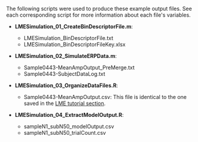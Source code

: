 The following scripts were used to produce these example output files. See each corresponding script for more information about each file's variables.

* **LMESimulation_01_CreateBinDescriptorFile.m**:
  * LMESimulation_BinDescriptorFile.txt 
  * LMESimulation_BinDescriptorFileKey.xlsx

* **LMESimulation_02_SimulateERPData.m**:
  * Sample0443-MeanAmpOutput_PreMerge.txt
  * Sample0443-SubjectDataLog.txt

* **LMESimulation_03_OrganizeDataFiles.R**:
  * Sample0443-MeanAmpOutput.csv: This file is identical to the one saved in the [LME tutorial section](https://github.com/basclab/LME_MixedEffectsERPTutorial/tree/main/LMETutorialScripts).

* **LMESimulation_04_ExtractModelOutput.R**:
  * sampleN1_subN50_modelOutput.csv
  * sampleN1_subN50_trialCount.csv
